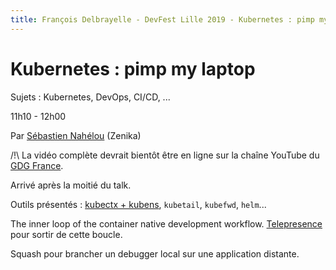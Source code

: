 ```yaml
---
title: François Delbrayelle - DevFest Lille 2019 - Kubernetes : pimp my laptop (notes)
---
```


# Kubernetes : pimp my laptop

Sujets : Kubernetes, DevOps, CI/CD, ...

11h10 - 12h00

Par [Sébastien Nahélou](https://twitter.com/snahelouz) (Zenika)

/!\ La vidéo complète devrait bientôt être en ligne sur la chaîne YouTube du [GDG France](https://www.youtube.com/user/francegdg).

Arrivé après la moitié du talk.

Outils présentés : [kubectx + kubens](https://github.com/ahmetb/kubectx), `kubetail`, `kubefwd`, `helm`...

The inner loop of the container native development workflow. [Telepresence](https://telepresence.io) pour sortir de cette boucle.

Squash pour brancher un debugger local sur une application distante.
